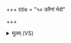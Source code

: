 +++
title = "५० उतैनां भेदो"

+++
<details><summary>मूलम् (VS)</summary>

उ॒तैनां॑ भे॒दो नाद॑दाद्व॒शामिन्द्रे॑ण याचि॒तः। तस्मा॒त्तं दे॒वा आग॒सोऽवृ॑श्चन्नहमुत्त॒रे ॥
</details>